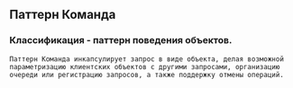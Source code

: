 ## Паттерн Команда
### Классификация - паттерн поведения объектов.

`
Паттерн Команда инкапсулирует запрос в виде объекта, делая возможной параметризацию клиентских объектов с другими
запросами, организацию очереди или регистрацию запросов, а также поддержку отмены операций.
`